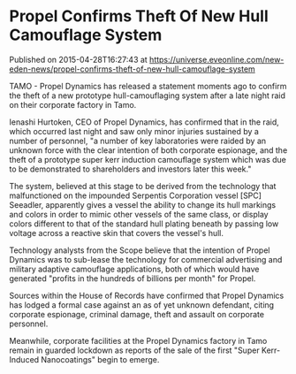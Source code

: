 # Propel Confirms Theft Of New Hull Camouflage System
Published on 2015-04-28T16:27:43 at https://universe.eveonline.com/new-eden-news/propel-confirms-theft-of-new-hull-camouflage-system

TAMO - Propel Dynamics has released a statement moments ago to confirm the theft of a new prototype hull-camouflaging system after a late night raid on their corporate factory in Tamo.

Ienashi Hurtoken, CEO of Propel Dynamics, has confirmed that in the raid, which occurred last night and saw only minor injuries sustained by a number of personnel, "a number of key laboratories were raided by an unknown force with the clear intention of both corporate espionage, and the theft of a prototype super kerr induction camouflage system which was due to be demonstrated to shareholders and investors later this week."

The system, believed at this stage to be derived from the technology that malfunctioned on the impounded Serpentis Corporation vessel [SPC] Seeadler, apparently gives a vessel the ability to change its hull markings and colors in order to mimic other vessels of the same class, or display colors different to that of the standard hull plating beneath by passing low voltage across a reactive skin that covers the vessel's hull.

Technology analysts from the Scope believe that the intention of Propel Dynamics was to sub-lease the technology for commercial advertising and military adaptive camouflage applications, both of which would have generated "profits in the hundreds of billions per month" for Propel.

Sources within the House of Records have confirmed that Propel Dynamics has lodged a formal case against an as of yet unknown defendant, citing corporate espionage, criminal damage, theft and assault on corporate personnel.

Meanwhile, corporate facilities at the Propel Dynamics factory in Tamo remain in guarded lockdown as reports of the sale of the first "Super Kerr-Induced Nanocoatings" begin to emerge.
